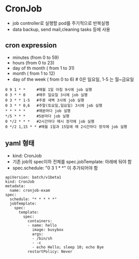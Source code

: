 # CronJob
  - job controller로 실행할 pod를 주기적으로 반복실행
  - data backup, send mail,cleaning tasks 등에 사용
  
## cron expression
  - minutes (from 0 to 59)
  - hours (from 0 to 23)
  - day of th month ( from 1 to 31)
  - month ( from 1 to 12)
  - day of the week ( from 0 to 6) # 0은 일요일, 1-5 는 월~금요일

```
0 9 1 * *     #매월 1일 아침 9시에 job 실행
0 3 * * 0     #매주 일요일 3시에 job 실행
0 3 * * 1-5   #주중 새벽 3시에 job 실행
0 3 * * 0,6   #주말(토요일,일요일) 3시에 job 실행
* * * * *     #매분마다 job 실행
*/5 * * *     #5분마다 job 실행
0 */2 * * *   #2시간마다 매시 정각에 job 실행
0 */2 1,15 * * #매월 1일과 15일에 매 2시간마다 정각에 job 실행
```

## yaml 형태
  - kind: CronJob
  - 기존 job의 spec이하 전체를 spec.jobTemplate: 아래에 둬야 함
  - spec.schedule: "0 3 1 * *" 이 추가되어야 함
```
apiVersion: batch/v1beta1
kind: CronJob
metadata:
  name: cronjob-exam
spec:
  schedule: "* * * * *"
  jobTemplate:
    spec:
      template:
        spec:
          containers:
          - name: hello
            image: busybox
            args:
            - /bin/sh
            - -c
            - echo Hello; sleep 10; echo Bye
          restartPolicy: Never
```
